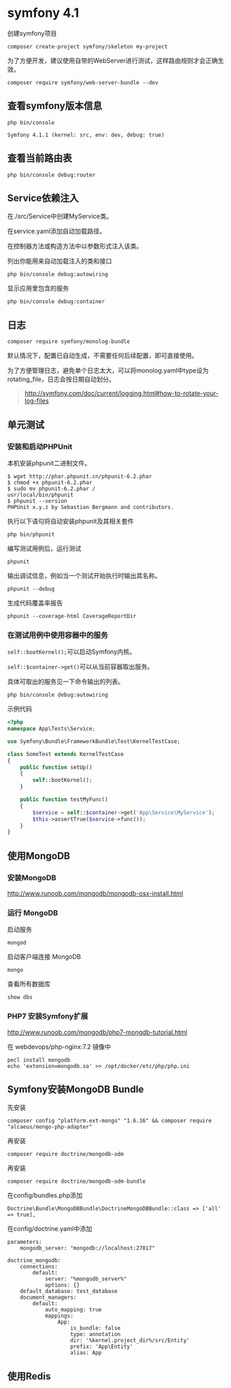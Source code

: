 # symfony 4.1

创建symfony项目
```
composer create-project symfony/skeleton my-project
```

为了方便开发，建议使用自带的WebServer进行测试，这样路由规则才会正确生效。
```
composer require symfony/web-server-bundle --dev
```
## 查看symfony版本信息
```
php bin/console

Symfony 4.1.1 (kernel: src, env: dev, debug: true)
```


## 查看当前路由表

```
php bin/console debug:router
```

## Service依赖注入

在./src/Service中创建MyService类。

在service.yaml添加自动加载路径。

在控制器方法或构造方法中以参数形式注入该类。

列出你能用来自动加载注入的类和接口
```
php bin/console debug:autowiring
```
显示应用里包含的服务
```
php bin/console debug:container
```

## 日志

```
composer require symfony/monolog-bundle
```
默认情况下，配置已自动生成，不需要任何后续配置，即可直接使用。

为了方便管理日志，避免单个日志太大，可以将monolog.yaml中type设为rotating_file，日志会按日期自动划分。

>http://symfony.com/doc/current/logging.html#how-to-rotate-your-log-files

## 单元测试

### 安装和启动PHPUnit

本机安装phpunit二进制文件。
```
$ wget http://phar.phpunit.cn/phpunit-6.2.phar
$ chmod +x phpunit-6.2.phar
$ sudo mv phpunit-6.2.phar /
usr/local/bin/phpunit
$ phpunit --version
PHPUnit x.y.z by Sebastian Bergmann and contributors.
```
执行以下语句将自动安装phpunit及其相关套件
```
php bin/phpunit
```
编写测试用例后，运行测试
```
phpunit
```
输出调试信息，例如当一个测试开始执行时输出其名称。
```
phpunit --debug
```
生成代码覆盖率报告
```
phpunit --coverage-html CoverageReportDir
```

### 在测试用例中使用容器中的服务

`self::bootKernel();`可以启动Symfony内核。

`self::$container->get()`可以从当前容器取出服务。

具体可取出的服务见一下命令输出的列表。
```
php bin/console debug:autowiring
```
示例代码
```php
<?php
namespace App\Tests\Service;

use Symfony\Bundle\FrameworkBundle\Test\KernelTestCase;

class SomeTest extends KernelTestCase
{
    public function setUp()
    {
        self::bootKernel();
    }

    public function testMyFunc()
    {
        $service = self::$container->get('App\Service\MyService');
        $this->assertTrue($service->func());
    }
}
```

## 使用MongoDB

### 安装MongoDB

http://www.runoob.com/mongodb/mongodb-osx-install.html

### 运行 MongoDB

启动服务
```
mongod
```
启动客户端连接 MongoDB
```
mongo
```
查看所有数据库
```
show dbs
```

### PHP7 安装Symfony扩展

http://www.runoob.com/mongodb/php7-mongdb-tutorial.html

在 webdevops/php-nginx:7.2 镜像中
```
pecl install mongodb
echo 'extension=mongodb.so' >> /opt/docker/etc/php/php.ini
```

## Symfony安装MongoDB Bundle

先安装
```
composer config "platform.ext-mongo" "1.6.16" && composer require "alcaeus/mongo-php-adapter"
```
再安装
```
composer require doctrine/mongodb-odm
```
再安装
```
composer require doctrine/mongodb-odm-bundle
```
在config/bundles.php添加
```
Doctrine\Bundle\MongoDBBundle\DoctrineMongoDBBundle::class => ['all' => true],
```
在config/doctrine.yaml中添加
```
parameters:
    mongodb_server: "mongodb://localhost:27017"
```
```
doctrine_mongodb:
    connections:
        default:
            server: "%mongodb_server%"
            options: {}
    default_database: test_database
    document_managers:
        default:
            auto_mapping: true
            mappings:
                App:
                    is_bundle: false
                    type: annotation
                    dir: '%kernel.project_dir%/src/Entity'
                    prefix: 'App\Entity'
                    alias: App
```


## 使用Redis
